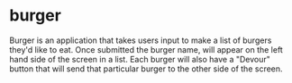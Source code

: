 # burger
Burger is an application that takes users input to make a list of burgers they'd like to eat. Once submitted the burger name, will appear on the left hand side of the screen in a list. Each burger will also have a "Devour" button that will send that particular burger to the other side of the screen.
